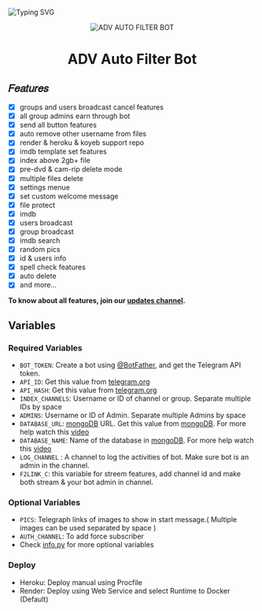 ![Typing SVG](https://readme-typing-svg.herokuapp.com/?lines=Welcome+to+advance+auto+filter+bot;Created+by+HANSAKA!;A+advance+and+powerfully+repo!;And+more+features!)
</p>
<p align="center">
  <img src="https://graph.org/file/a66dbf46acf369e26d48a.jpg" alt="ADV AUTO FILTER BOT">
</p>
<h1 align="center">
  <b>ADV Auto Filter Bot</b>
</h1>


## 𝐹𝑒𝑎𝑡𝑢𝑟𝑒𝑠
- [x] groups and users broadcast cancel features
- [x] all group admins earn through bot
- [x] send all button features
- [x] auto remove other username from files
- [x] render & heroku & koyeb support repo
- [x] imdb template set features
- [x] index above 2gb+ file
- [x] pre-dvd & cam-rip delete mode
- [x] multiple files delete
- [x] settings menue
- [x] set custom welcome message
- [x] file protect
- [x] imdb
- [x] users broadcast
- [x] group broadcast
- [x] imdb search
- [x] random pics
- [x] id & users info
- [x] spell check features
- [x] auto delete
- [x] and more...

<b>To know about all features, join our <a href='https://telegram.me/SL_Bots_Updates'>updates channel</a>.</b>

## Variables

### Required Variables
* `BOT_TOKEN`: Create a bot using [@BotFather](https://telegram.dog/BotFather), and get the Telegram API token.
* `API_ID`: Get this value from [telegram.org](https://my.telegram.org/apps)
* `API_HASH`: Get this value from [telegram.org](https://my.telegram.org/apps)
* `INDEX_CHANNELS`: Username or ID of channel or group. Separate multiple IDs by space
* `ADMINS`: Username or ID of Admin. Separate multiple Admins by space
* `DATABASE_URL`: [mongoDB](https://www.mongodb.com) URL. Get this value from [mongoDB](https://www.mongodb.com). For more help watch this [video](https://youtu.be/JIoU6Mhv308)
* `DATABASE_NAME`: Name of the database in [mongoDB](https://www.mongodb.com). For more help watch this [video](https://youtu.be/JIoU6Mhv308)
* `LOG_CHANNEL` : A channel to log the activities of bot. Make sure bot is an admin in the channel.
* `F2LINK_C`: this variable for streem features, add channel id and make both stream & your bot admin in channel.
### Optional Variables
* `PICS`: Telegraph links of images to show in start message.( Multiple images can be used separated by space )
* `AUTH_CHANNEL`: To add force subscriber
* Check [info.py](https://github.com/HansakaAnuhas-TG/AutoFilterBot-Beta/blob/main/info.py) for more optional variables

### Deploy

- Heroku:
Deploy manual using Procfile
- Render:
Deploy using Web Service and select Runtime to Docker (Default)
